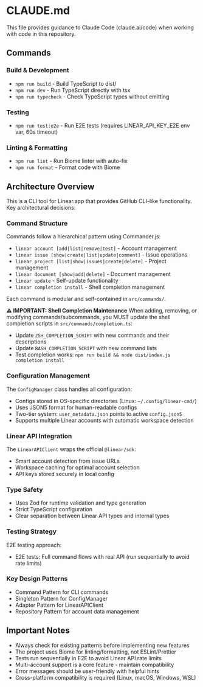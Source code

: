 # CLAUDE.md

This file provides guidance to Claude Code (claude.ai/code) when working with code in this repository.

## Commands

### Build & Development
- `npm run build` - Build TypeScript to dist/
- `npm run dev` - Run TypeScript directly with tsx
- `npm run typecheck` - Check TypeScript types without emitting

### Testing
- `npm run test:e2e` - Run E2E tests (requires LINEAR_API_KEY_E2E env var, 60s timeout)

### Linting & Formatting
- `npm run lint` - Run Biome linter with auto-fix
- `npm run format` - Format code with Biome

## Architecture Overview

This is a CLI tool for Linear.app that provides GitHub CLI-like functionality. Key architectural decisions:

### Command Structure
Commands follow a hierarchical pattern using Commander.js:
- `linear account [add|list|remove|test]` - Account management
- `linear issue [show|create|list|update|comment]` - Issue operations
- `linear project [list|show|issues|create|delete]` - Project management
- `linear document [show|add|delete]` - Document management
- `linear update` - Self-update functionality
- `linear completion install` - Shell completion management

Each command is modular and self-contained in `src/commands/`.

**⚠️ IMPORTANT: Shell Completion Maintenance**
When adding, removing, or modifying commands/subcommands, you MUST update the shell completion scripts in `src/commands/completion.ts`:
- Update `ZSH_COMPLETION_SCRIPT` with new commands and their descriptions
- Update `BASH_COMPLETION_SCRIPT` with new command lists
- Test completion works: `npm run build && node dist/index.js completion install`

### Configuration Management
The `ConfigManager` class handles all configuration:
- Configs stored in OS-specific directories (Linux: `~/.config/linear-cmd/`)
- Uses JSON5 format for human-readable configs
- Two-tier system: `user_metadata.json` points to active `config.json5`
- Supports multiple Linear accounts with automatic workspace detection

### Linear API Integration
The `LinearAPIClient` wraps the official `@linear/sdk`:
- Smart account detection from issue URLs
- Workspace caching for optimal account selection
- API keys stored securely in local config

### Type Safety
- Uses Zod for runtime validation and type generation
- Strict TypeScript configuration
- Clear separation between Linear API types and internal types

### Testing Strategy
E2E testing approach:
- E2E tests: Full command flows with real API (run sequentially to avoid rate limits)

### Key Design Patterns
- Command Pattern for CLI commands
- Singleton Pattern for ConfigManager
- Adapter Pattern for LinearAPIClient
- Repository Pattern for account data management

## Important Notes

- Always check for existing patterns before implementing new features
- The project uses Biome for linting/formatting, not ESLint/Prettier
- Tests run sequentially in E2E to avoid Linear API rate limits
- Multi-account support is a core feature - maintain compatibility
- Error messages should be user-friendly with helpful hints
- Cross-platform compatibility is required (Linux, macOS, Windows, WSL)